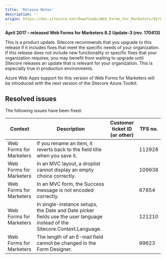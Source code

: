 ```yaml
---
title: 'Release Notes'
description: ''
origin: https://dev.sitecore.net/Downloads/Web_Forms_For_Marketers/82/Web_Forms_For_Marketers_82_Update3/Release_Notes
---
```


**April 2017 – released Web Forms for Marketers 8.2 Update-3 (rev. 170413)**

This is a product update. Sitecore recommends that you upgrade to this release if it includes fixes that meet the specific needs of your organization. If this release does not include new functionality or specific fixes that your organization requires, you may benefit from waiting to upgrade until Sitecore releases an update that is relevant for your organization. This is especially true in production environments.

Azure Web Apps support for this version of Web Forms for Marketers will be introduced with the next version of the Sitecore Azure Toolkit.

## Resolved issues

The following issues have been fixed:

| Context                 | Description                                                                                                                | Customer ticket ID (or other) | TFS no. |
| ----------------------- | -------------------------------------------------------------------------------------------------------------------------- | ----------------------------- | ------- |
| Web Forms for Marketers | If you rename an item, it reverts back to the field title when you save it.                                                |                               | 112928  |
| Web Forms for Marketers | In an MVC layout, a droplist cannot display an empty choice correctly.                                                     |                               | 109938  |
| Web Forms for Marketers | In an MVC form, the Success message is not encoded correctly.                                                              |                               | 67854   |
| Web Forms for Marketers | In single-instance setups, the Date and Date picker fields use the user language instead of the Sitecore.Context.Language. |                               | 121210  |
| Web Forms for Marketers | The length of an E-mail field cannot be changed in the Form Designer.                                                      |                               | 99623   |
